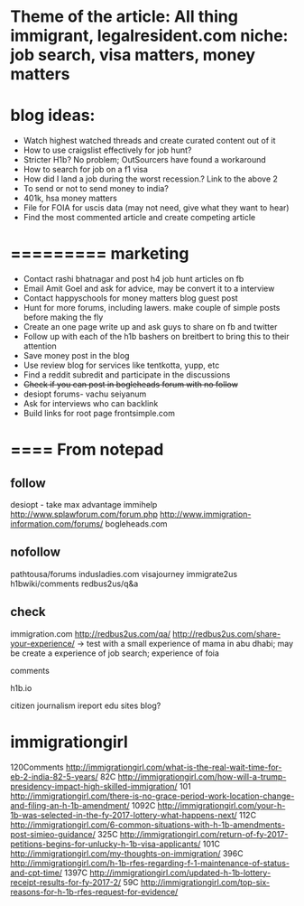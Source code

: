 Theme of the article:
All thing immigrant, legalresident.com
niche: job search, visa matters, money matters
===========
blog ideas:
===========
* Watch highest watched threads and create curated content out of it
* How to use craigslist effectively for job hunt?
* Stricter H1b? No problem; OutSourcers have found a workaround
* How to search for job on a f1 visa
* How did I land a job during the worst recession.? Link to the above 2
* To send or not to send money to india?
* 401k, hsa money matters
* File for FOIA for uscis data (may not need, give what they want to hear)
* Find the most commented article and create competing article

=========
marketing
=========

* Contact rashi bhatnagar and post h4 job hunt articles on fb
* Email Amit Goel and ask for advice, may be convert it to a interview
* Contact happyschools for money matters blog guest post
* Hunt for more forums, including lawers. make couple of simple posts before making the fly
* Create an one page write up and ask guys to share on fb and twitter
* Follow up with each of the h1b bashers on breitbert to bring this to their attention
* Save money post in the blog
* Use review blog for services like tentkotta, yupp, etc
* Find a reddit subredit and participate in the discussions
* <del>Check if you can post in bogleheads forum with no follow</del>
* desiopt forums- vachu seiyanum
* Ask for interviews who can backlink
* Build links for root page frontsimple.com


====
From notepad
====

follow
----------
desiopt - take max advantage
immihelp
http://www.splawforum.com/forum.php
http://www.immigration-information.com/forums/
bogleheads.com


nofollow
-------------
pathtousa/forums
indusladies.com
visajourney
immigrate2us
h1bwiki/comments
redbus2us/q&a


check
--------
immigration.com
http://redbus2us.com/qa/
http://redbus2us.com/share-your-experience/ -> test with a small experience of mama in abu dhabi; may be create a experience of job search; experience of foia

comments

h1b.io

citizen journalism ireport
edu sites blog?

immigrationgirl
================
120Comments		http://immigrationgirl.com/what-is-the-real-wait-time-for-eb-2-india-82-5-years/
82C				http://immigrationgirl.com/how-will-a-trump-presidency-impact-high-skilled-immigration/
101				http://immigrationgirl.com/there-is-no-grace-period-work-location-change-and-filing-an-h-1b-amendment/
1092C			http://immigrationgirl.com/your-h-1b-was-selected-in-the-fy-2017-lottery-what-happens-next/
112C			http://immigrationgirl.com/6-common-situations-with-h-1b-amendments-post-simieo-guidance/
325C			http://immigrationgirl.com/return-of-fy-2017-petitions-begins-for-unlucky-h-1b-visa-applicants/
101C			http://immigrationgirl.com/my-thoughts-on-immigration/
396C			http://immigrationgirl.com/h-1b-rfes-regarding-f-1-maintenance-of-status-and-cpt-time/
1397C			http://immigrationgirl.com/updated-h-1b-lottery-receipt-results-for-fy-2017-2/
59C				http://immigrationgirl.com/top-six-reasons-for-h-1b-rfes-request-for-evidence/

	
	
